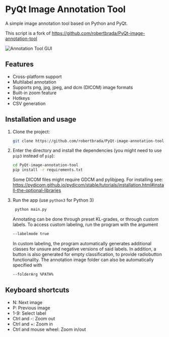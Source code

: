 # PyQt Image Annotation Tool

A simple image annotation tool based on Python and PyQt.

This script is a fork of https://github.com/robertbrada/PyQt-image-annotation-tool

![Annotation Tool GUI](Examples/screenshot1.png)

## Features

- Cross-platform support
- Multilabel annotation
- Supports png, jpg, jpeg, and dcm (DICOM) image formats
- Built-in zoom feature
- Hotkeys
- CSV generation

## Installation and usage

1. Clone the project:
    ```bash
    git clone https://github.com/robertbrada/PyQt-image-annotation-tool.git
    ```

2. Enter the directory and install the dependencies (you might need to use ```pip3``` instead of ```pip```):
    ```bash
    cd PyQt-image-annotation-tool
    pip install -r requirements.txt
    ```
    Some DICOM files might require GDCM and pylibjpeg.
    For installing see: https://pydicom.github.io/pydicom/stable/tutorials/installation.html#install-the-optional-libraries

3. Run the app (use ```python3``` for Python 3)
   ```bash
    python main.py
    ```
   Annotating can be done through preset KL-grades, or through custom labels. 
   To access custom labeling, run the program with the argument 
   ```bash
   --labelmode true
   ``` 
   In custom labeling, the program automatically generates additional classes for unsure and negative versions of said labels.
   In addition, a button is also generated for empty classification, to provide radiobutton functionality.
   The annotation image folder can also be automatically specified with
   ```bash
   --folderArg %PATH%
   ```

## Keyboard shortcuts

- N: Next image
- P: Previous image
- 1-9: Select label
- Ctrl and -: Zoom out
- Ctrl and +: Zoom in
- Ctrl and mouse wheel: Zoom in/out

